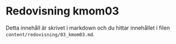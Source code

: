 ---
---
# Redovisning kmom03

Detta innehåll är skrivet i markdown och du hittar innehållet i filen `content/redovisning/03_kmom03.md`.
